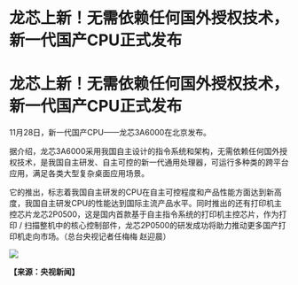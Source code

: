 # 龙芯上新！无需依赖任何国外授权技术，新一代国产CPU正式发布

# 龙芯上新！无需依赖任何国外授权技术，新一代国产CPU正式发布

11月28日，新一代国产CPU——龙芯3A6000在北京发布。

据介绍，龙芯3A6000采用我国自主设计的指令系统和架构，无需依赖任何国外授权技术，是我国自主研发、自主可控的新一代通用处理器，可运行多种类的跨平台应用，满足各类大型复杂桌面应用场景。

它的推出，标志着我国自主研发的CPU在自主可控程度和产品性能方面达到新高度，我国自主研发CPU的性能达到国际主流产品水平。同时推出的还有打印机主控芯片龙芯2P0500，这是国内首款基于自主指令系统的打印机主控芯片，作为打印
/ 扫描整机中的核心控制部件，龙芯2P0500的研发成功将助力推动更多国产打印机走向市场。（总台央视记者任梅梅 赵迎晨）

![](https://inews.gtimg.com/om_bt/OlFMAI1wlQGbxQO0OwRBi1ucvqYpKspm5G3gaWCeE_cCQAA/1000)

**【来源：央视新闻】**

